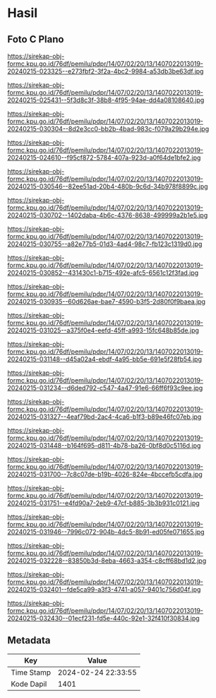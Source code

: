 # Hasil

## Foto C Plano

https://sirekap-obj-formc.kpu.go.id/76df/pemilu/pdpr/14/07/02/20/13/1407022013019-20240215-023325--e273fbf2-3f2a-4bc2-9984-a53db3be63df.jpg

https://sirekap-obj-formc.kpu.go.id/76df/pemilu/pdpr/14/07/02/20/13/1407022013019-20240215-025431--5f3d8c3f-38b8-4f95-94ae-dd4a08108640.jpg

https://sirekap-obj-formc.kpu.go.id/76df/pemilu/pdpr/14/07/02/20/13/1407022013019-20240215-030304--8d2e3cc0-bb2b-4bad-983c-f079a29b294e.jpg

https://sirekap-obj-formc.kpu.go.id/76df/pemilu/pdpr/14/07/02/20/13/1407022013019-20240215-024610--f95cf872-5784-407a-923d-a0f64de1bfe2.jpg

https://sirekap-obj-formc.kpu.go.id/76df/pemilu/pdpr/14/07/02/20/13/1407022013019-20240215-030546--82ee51ad-20b4-480b-9c6d-34b978f8899c.jpg

https://sirekap-obj-formc.kpu.go.id/76df/pemilu/pdpr/14/07/02/20/13/1407022013019-20240215-030702--1402daba-4b6c-4376-8638-499999a2b1e5.jpg

https://sirekap-obj-formc.kpu.go.id/76df/pemilu/pdpr/14/07/02/20/13/1407022013019-20240215-030755--a82e77b5-01d3-4ad4-98c7-fb123c1319d0.jpg

https://sirekap-obj-formc.kpu.go.id/76df/pemilu/pdpr/14/07/02/20/13/1407022013019-20240215-030852--431430c1-b715-492e-afc5-6561c12f3fad.jpg

https://sirekap-obj-formc.kpu.go.id/76df/pemilu/pdpr/14/07/02/20/13/1407022013019-20240215-030935--60d626ae-bae7-4590-b3f5-2d80f0f9baea.jpg

https://sirekap-obj-formc.kpu.go.id/76df/pemilu/pdpr/14/07/02/20/13/1407022013019-20240215-031025--a375f0e4-eefd-45ff-a993-15fc648b85de.jpg

https://sirekap-obj-formc.kpu.go.id/76df/pemilu/pdpr/14/07/02/20/13/1407022013019-20240215-031148--d45a02a4-ebdf-4a95-bb5e-691e5f28fb54.jpg

https://sirekap-obj-formc.kpu.go.id/76df/pemilu/pdpr/14/07/02/20/13/1407022013019-20240215-031234--d6ded792-c547-4a47-91e6-66ff6f93c9ee.jpg

https://sirekap-obj-formc.kpu.go.id/76df/pemilu/pdpr/14/07/02/20/13/1407022013019-20240215-031327--4eaf79bd-2ac4-4ca6-b1f3-b89e46fc07eb.jpg

https://sirekap-obj-formc.kpu.go.id/76df/pemilu/pdpr/14/07/02/20/13/1407022013019-20240215-031448--b164f695-d811-4b78-ba26-0bf8d0c5116d.jpg

https://sirekap-obj-formc.kpu.go.id/76df/pemilu/pdpr/14/07/02/20/13/1407022013019-20240215-031700--7c8c07de-b19b-4026-824e-4bccefb5cdfa.jpg

https://sirekap-obj-formc.kpu.go.id/76df/pemilu/pdpr/14/07/02/20/13/1407022013019-20240215-031751--e4fd90a7-2eb9-47cf-b885-3b3b931c0121.jpg

https://sirekap-obj-formc.kpu.go.id/76df/pemilu/pdpr/14/07/02/20/13/1407022013019-20240215-031946--7996c072-904b-4dc5-8b91-ed05fe071655.jpg

https://sirekap-obj-formc.kpu.go.id/76df/pemilu/pdpr/14/07/02/20/13/1407022013019-20240215-032228--83850b3d-8eba-4663-a354-c8cff68bd1d2.jpg

https://sirekap-obj-formc.kpu.go.id/76df/pemilu/pdpr/14/07/02/20/13/1407022013019-20240215-032401--fde5ca99-a3f3-4741-a057-9401c756d04f.jpg

https://sirekap-obj-formc.kpu.go.id/76df/pemilu/pdpr/14/07/02/20/13/1407022013019-20240215-032430--01ecf231-fd5e-440c-92e1-32f410f30834.jpg


## Metadata

| Key        | Value               |
| ---------- | ------------------- |
| Time Stamp | 2024-02-24 22:33:55 |
| Kode Dapil | 1401                |



